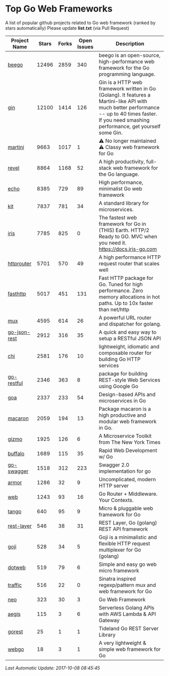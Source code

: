 # Top Go Web Frameworks
A list of popular github projects related to Go web framework (ranked by stars automatically)
Please update **list.txt** (via Pull Request)

| Project Name | Stars | Forks | Open Issues | Description |
| ------------ | ----- | ----- | ----------- | ----------- |
| [beego](https://github.com/astaxie/beego) | 12496 | 2859 | 340 | beego is an open-source, high-performance web framework for the Go programming language. |
| [gin](https://github.com/gin-gonic/gin) | 12100 | 1414 | 126 | Gin is a HTTP web framework written in Go (Golang). It features a Martini-like API with much better performance -- up to 40 times faster. If you need smashing performance, get yourself some Gin. |
| [martini](https://github.com/go-martini/martini) | 9663 | 1017 | 1 | ⚠️ No longer maintained ⚠️  Classy web framework for Go |
| [revel](https://github.com/revel/revel) | 8864 | 1168 | 52 | A high productivity, full-stack web framework for the Go language. |
| [echo](https://github.com/labstack/echo) | 8385 | 729 | 89 | High performance, minimalist Go web framework |
| [kit](https://github.com/go-kit/kit) | 7837 | 781 | 34 | A standard library for microservices. |
| [iris](https://github.com/kataras/iris) | 7785 | 825 | 0 | The fastest web framework for Go in (THIS) Earth. HTTP/2 Ready to GO. MVC when you need it. https://docs.iris-go.com |
| [httprouter](https://github.com/julienschmidt/httprouter) | 5701 | 570 | 49 | A high performance HTTP request router that scales well |
| [fasthttp](https://github.com/valyala/fasthttp) | 5017 | 451 | 131 | Fast HTTP package for Go. Tuned for high performance. Zero memory allocations in hot paths. Up to 10x faster than net/http |
| [mux](https://github.com/gorilla/mux) | 4595 | 614 | 26 | A powerful URL router and dispatcher for golang. |
| [go-json-rest](https://github.com/ant0ine/go-json-rest) | 2912 | 316 | 35 | A quick and easy way to setup a RESTful JSON API |
| [chi](https://github.com/go-chi/chi) | 2581 | 176 | 10 | lightweight, idiomatic and composable router for building Go HTTP services |
| [go-restful](https://github.com/emicklei/go-restful) | 2346 | 363 | 8 | package for building REST-style Web Services using Google Go |
| [goa](https://github.com/goadesign/goa) | 2337 | 233 | 54 | Design-based APIs and microservices in Go |
| [macaron](https://github.com/go-macaron/macaron) | 2059 | 194 | 13 | Package macaron is a high productive and modular web framework in Go. |
| [gizmo](https://github.com/NYTimes/gizmo) | 1925 | 126 | 6 | A Microservice Toolkit from The New York Times |
| [buffalo](https://github.com/gobuffalo/buffalo) | 1689 | 115 | 35 | Rapid Web Development w/ Go |
| [go-swagger](https://github.com/go-swagger/go-swagger) | 1518 | 312 | 223 | Swagger 2.0 implementation for go |
| [armor](https://github.com/labstack/armor) | 1286 | 32 | 9 | Uncomplicated, modern HTTP server |
| [web](https://github.com/gocraft/web) | 1243 | 93 | 16 | Go Router + Middleware. Your Contexts. |
| [tango](https://github.com/lunny/tango) | 640 | 95 | 9 | Micro & pluggable web framework for Go |
| [rest-layer](https://github.com/rs/rest-layer) | 546 | 38 | 31 | REST Layer, Go (golang) REST API framework |
| [goji](https://github.com/goji/goji) | 528 | 34 | 5 | Goji is a minimalistic and flexible HTTP request multiplexer for Go (golang) |
| [dotweb](https://github.com/devfeel/dotweb) | 519 | 79 | 6 | Simple and easy go web micro framework |
| [traffic](https://github.com/pilu/traffic) | 516 | 22 | 0 | Sinatra inspired regexp/pattern mux and web framework for Go |
| [neo](https://github.com/ivpusic/neo) | 323 | 30 | 3 | Go Web Framework |
| [aegis](https://github.com/tmaiaroto/aegis) | 115 | 3 | 6 | Serverless Golang APIs with AWS Lambda & API Gateway |
| [gorest](https://github.com/tideland/gorest) | 25 | 1 | 1 | Tideland Go REST Server Library |
| [webgo](https://github.com/bnkamalesh/webgo) | 18 | 3 | 1 | A very lightweight & simple web framework for Go |

*Last Automatic Update: 2017-10-08 08:45:45*